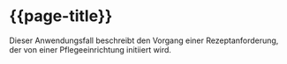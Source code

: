 # {{page-title}}

Dieser Anwendungsfall beschreibt den Vorgang einer Rezeptanforderung, der von einer Pflegeeinrichtung initiiert wird.